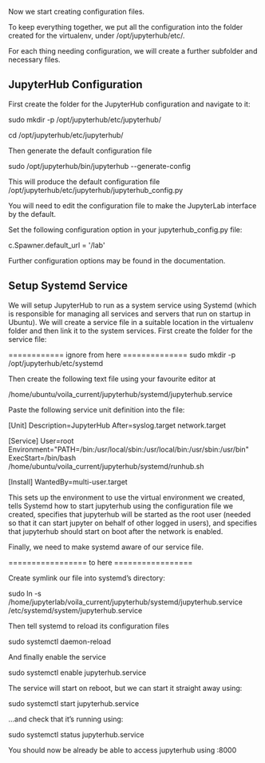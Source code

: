 Now we start creating configuration files.

To keep everything together, we put all the configuration into the folder created for the virtualenv, under /opt/jupyterhub/etc/.

For each thing needing configuration, we will create a further subfolder and necessary files.

## JupyterHub Configuration

First create the folder for the JupyterHub configuration and navigate to it:

sudo mkdir -p /opt/jupyterhub/etc/jupyterhub/

cd /opt/jupyterhub/etc/jupyterhub/

Then generate the default configuration file

sudo /opt/jupyterhub/bin/jupyterhub --generate-config

This will produce the default configuration file /opt/jupyterhub/etc/jupyterhub/jupyterhub_config.py

You will need to edit the configuration file to make the JupyterLab interface by the default.

Set the following configuration option in your jupyterhub_config.py file:

c.Spawner.default_url = '/lab'

Further configuration options may be found in the documentation.

## Setup Systemd Service

We will setup JupyterHub to run as a system service using Systemd (which is responsible for managing all services and servers that run on startup in Ubuntu). We will create a service file in a suitable location in the virtualenv folder and then link it to the system services. First create the folder for the service file:

============ ignore from here ==============
sudo mkdir -p /opt/jupyterhub/etc/systemd

Then create the following text file using your favourite editor at

/home/ubuntu/voila_current/jupyterhub/systemd/jupyterhub.service

Paste the following service unit definition into the file:

[Unit]
Description=JupyterHub After=syslog.target network.target

[Service]
User=root
Environment="PATH=/bin:/usr/local/sbin:/usr/local/bin:/usr/sbin:/usr/bin"
ExecStart=/bin/bash /home/ubuntu/voila_current/jupyterhub/systemd/runhub.sh

[Install]
WantedBy=multi-user.target

This sets up the environment to use the virtual environment we created, tells Systemd how to start jupyterhub using the configuration file we created, specifies that jupyterhub will be started as the root user (needed so that it can start jupyter on behalf of other logged in users), and specifies that jupyterhub should start on boot after the network is enabled.

Finally, we need to make systemd aware of our service file.

================= to here =================

Create symlink our file into systemd’s directory:

sudo ln -s /home/jupyterlab/voila_current/jupyterhub/systemd/jupyterhub.service /etc/systemd/system/jupyterhub.service

Then tell systemd to reload its configuration files

sudo systemctl daemon-reload

And finally enable the service

sudo systemctl enable jupyterhub.service

The service will start on reboot, but we can start it straight away using:

sudo systemctl start jupyterhub.service

…and check that it’s running using:

sudo systemctl status jupyterhub.service

You should now be already be able to access jupyterhub using <your servers ip>:8000
